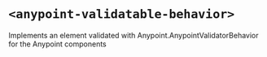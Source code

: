 # `<anypoint-validatable-behavior>`

Implements an element validated with Anypoint.AnypointValidatorBehavior for the Anypoint components

